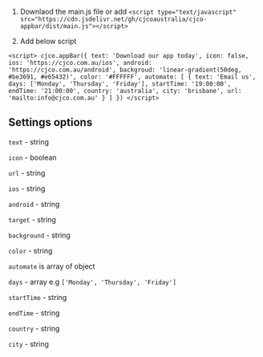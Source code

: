 1. Downlaod the main.js file
or
add
`<script type="text/javascript" src="https://cdn.jsdelivr.net/gh/cjcoaustralia/cjco-appbar/dist/main.js"></script>`

2. Add below script

`<script>
    cjco.appBar({
        text: 'Download our app today',
        icon: false,
        ios: 'https://cjco.com.au/ios',
        android: 'https://cjco.com.au/android',
        backgroud: 'linear-gradient(50deg, #be3691, #e65432)',
        color: '#FFFFFF',
        automate: [
          {
            text: 'Email us',
            days: ['Monday', 'Thursday', 'Friday'],
            startTime: '19:00:00',
            endTime: '21:00:00',
            country: 'australia',
            city: 'brisbane',
            url: 'mailto:info@cjco.com.au'
          }
        ]
    })
</script>`

## Settings options

`text` - string

`icon` - boolean

`url` - string

`ios` - string

`android` - string

`target` - string

`background` - string

`color` - string


`automate` is array of object

`days` - array e.g `['Monday', 'Thursday', 'Friday']`

`startTime` - string

`endTime` - string

`country` - string

`city` - string